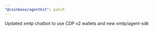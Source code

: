 ```yaml
---
"@coinbase/agentkit": patch
---
```


Updated xmtp chatbot to use CDP v2 wallets and new xmtp/agent-sdk
